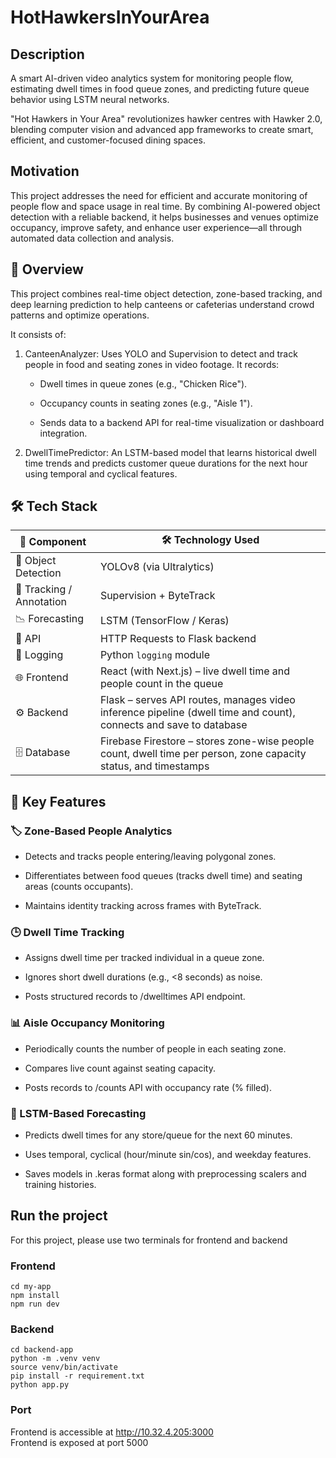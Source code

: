 # HotHawkersInYourArea
## Description
A smart AI-driven video analytics system for monitoring people flow, estimating dwell times in food queue zones, and predicting future queue behavior using LSTM neural networks.

"Hot Hawkers in Your Area" revolutionizes hawker centres with Hawker 2.0, blending computer vision and advanced app frameworks to create smart, efficient, and customer-focused dining spaces.

## Motivation
This project addresses the need for efficient and accurate monitoring of people flow and space usage in real time. By combining AI-powered object detection with a reliable backend, it helps businesses and venues optimize occupancy, improve safety, and enhance user experience—all through automated data collection and analysis.

## 📌 Overview
This project combines real-time object detection, zone-based tracking, and deep learning prediction to help canteens or cafeterias understand crowd patterns and optimize operations.

It consists of:

1. CanteenAnalyzer: Uses YOLO and Supervision to detect and track people in food and seating zones in video footage. It records:

    - Dwell times in queue zones (e.g., "Chicken Rice").

    - Occupancy counts in seating zones (e.g., "Aisle 1").

    - Sends data to a backend API for real-time visualization or dashboard integration.

2. DwellTimePredictor: An LSTM-based model that learns historical dwell time trends and predicts customer queue durations for the next hour using temporal and cyclical features.

## 🛠️ Tech Stack
| 🔧 Component         | 🛠️ Technology Used                                                  |
|---------------------|----------------------------------------------------------------------|
| 🧠 Object Detection  | YOLOv8 (via Ultralytics)                                             |
| 🎥 Tracking / Annotation | Supervision + ByteTrack                                      |
| 📉 Forecasting       | LSTM (TensorFlow / Keras)                                           |
| 🔗 API              | HTTP Requests to Flask backend                                      |
| 🔐 Logging           | Python `logging` module                                             |
| 🌐 Frontend          | React (with Next.js) – live dwell time and people count in the queue |
| ⚙️ Backend           | Flask – serves API routes, manages video inference pipeline (dwell time and count), connects and save to database |
| 🗄️ Database          | Firebase Firestore – stores zone-wise people count, dwell time per person, zone capacity status, and timestamps |


## 🧠 Key Features
### 🏷️ Zone-Based People Analytics
- Detects and tracks people entering/leaving polygonal zones.

- Differentiates between food queues (tracks dwell time) and seating areas (counts occupants).

- Maintains identity tracking across frames with ByteTrack.

### 🕒 Dwell Time Tracking
- Assigns dwell time per tracked individual in a queue zone.

- Ignores short dwell durations (e.g., <8 seconds) as noise.

- Posts structured records to /dwelltimes API endpoint.

### 📊 Aisle Occupancy Monitoring
- Periodically counts the number of people in each seating zone.

- Compares live count against seating capacity.

- Posts records to /counts API with occupancy rate (% filled).

### 🔮 LSTM-Based Forecasting
- Predicts dwell times for any store/queue for the next 60 minutes.

- Uses temporal, cyclical (hour/minute sin/cos), and weekday features.

- Saves models in .keras format along with preprocessing scalers and training histories.


## Run the project
For this project, please use two terminals for frontend and backend

### Frontend
```
cd my-app
npm install
npm run dev
```

### Backend
```
cd backend-app
python -m .venv venv
source venv/bin/activate
pip install -r requirement.txt
python app.py
```

### Port
Frontend is accessible at http://10.32.4.205:3000 \
Frontend is exposed at port 5000
